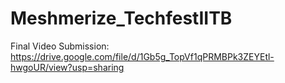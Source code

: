 # Meshmerize_TechfestIITB

Final Video Submission: https://drive.google.com/file/d/1Gb5g_TopVf1qPRMBPk3ZEYEtl-hwgoUR/view?usp=sharing
